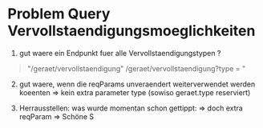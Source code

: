Problem Query Vervollstaendigungsmoeglichkeiten
===============================================

1. gut waere ein Endpunkt fuer alle Vervollstaendigungstypen ?
> "/geraet/vervollstaendigung"
/geraet/vervollstaendigung?type = "


2. gut waere, wenn die reqParams unveraendert weiterverwendet werden koeenten
=> kein extra parameter type (sowiso geraet.type reserviert)

3. Herrausstellen: was wurde momentan schon gettippt:
=> doch extra reqParam
=> Schöne S